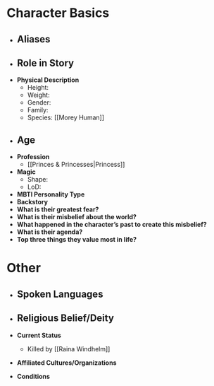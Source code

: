 # Character Basics
- **Aliases**
	- 
- **Role in Story**
	- 
- **Physical Description**
	- Height:
	- Weight:
	- Gender:
	- Family: 
	- Species: [[Morey Human]]
- **Age**
	- 
- **Profession**
	- [[Princes & Princesses|Princess]]
- **Magic**
	- Shape:
	- LoD:
- **MBTI Personality Type**
- **Backstory**
- **What is their greatest fear?**
- **What is their misbelief about the world?**
- **What happened in the character’s past to create this misbelief?**
- **What is their agenda?**
- **Top three things they value most in life?**
# Other
- **Spoken Languages**
	- 
- **Religious Belief/Deity**
	- 
- **Current Status**
	- Killed by [[Raina Windhelm]]
- **Affiliated Cultures/Organizations**

- **Conditions**
